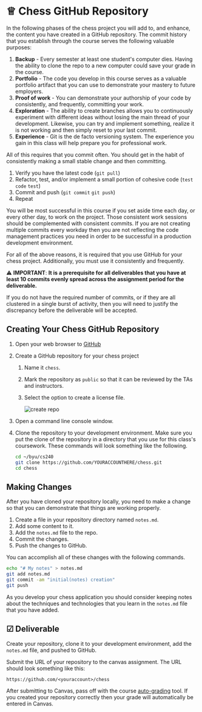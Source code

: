 # ♕ Chess GitHub Repository

In the following phases of the chess project you will add to, and enhance, the content you have created in a GitHub repository. The commit history that you establish through the course serves the following valuable purposes:

1. **Backup** - Every semester at least one student's computer dies. Having the ability to clone the repo to a new computer could save your grade in the course.
1. **Portfolio** - The code you develop in this course serves as a valuable portfolio artifact that you can use to demonstrate your mastery to future employers.
1. **Proof of work** - You can demonstrate your authorship of your code by consistently, and frequently, committing your work.
1. **Exploration** - The ability to create branches allows you to continuously experiment with different ideas without losing the main thread of your development. Likewise, you can try and implement something, realize it is not working and then simply reset to your last commit.
1. **Experience** - Git is the de facto versioning system. The experience you gain in this class will help prepare you for professional work.

All of this requires that you commit often. You should get in the habit of consistently making a small stable change and then committing.

1. Verify you have the latest code (`git pull`)
1. Refactor, test, and/or implement a small portion of cohesive code (`test` `code` `test`)
1. Commit and push (`git commit` `git push`)
1. Repeat

You will be most successful in this course if you set aside time each day, or every other day, to work on the project. Those consistent work sessions should be complemented with consistent commits. If you are not creating multiple commits every workday then you are not reflecting the code management practices you need in order to be successful in a production development environment.

For all of the above reasons, it is required that you use GitHub for your chess project. Additionally, you must use it consistently and frequently.

⚠ **IMPORTANT**: **It is a prerequisite for all deliverables that you have at least 10 commits evenly spread across the assignment period for the deliverable.**

If you do not have the required number of commits, or if they are all clustered in a single burst of activity, then you will need to justify the discrepancy before the deliverable will be accepted.

## Creating Your Chess GitHub Repository

1. Open your web browser to [GitHub](https://github.com)
1. Create a GitHub repository for your chess project

   1. Name it `chess`.
   1. Mark the repository as `public` so that it can be reviewed by the TAs and instructors.
   1. Select the option to create a license file.

      ![create repo](create-repo.png)

1. Open a command line console window.
1. Clone the repository to your development environment. Make sure you put the clone of the repository in a directory that you use for this class's coursework. These commands will look something like the following.

   ```sh
   cd ~/byu/cs240
   git clone https://github.com/YOURACCOUNTHERE/chess.git
   cd chess
   ```

## Making Changes

After you have cloned your repository locally, you need to make a change so that you can demonstrate that things are working properly.

1. Create a file in your repository directory named `notes.md`.
1. Add some content to it.
1. Add the `notes.md` file to the repo.
1. Commit the changes.
1. Push the changes to GitHub.

You can accomplish all of these changes with the following commands.

```sh
echo "# My notes" > notes.md
git add notes.md
git commit -am "initial(notes) creation"
git push
```

As you develop your chess application you should consider keeping notes about the techniques and technologies that you learn in the `notes.md` file that you have added.

## ☑ Deliverable

Create your repository, clone it to your development environment, add the `notes.md` file, and pushed to GitHub.

Submit the URL of your repository to the canvas assignment. The URL should look something like this:

```txt
https://github.com/<youraccount>/chess
```

After submitting to Canvas, pass off with the course [auto-grading](https://cs240.click/) tool. If you created your repository correctly then your grade will automatically be entered in Canvas.